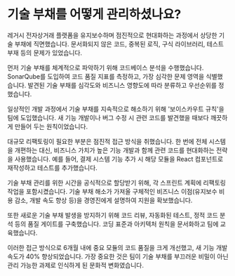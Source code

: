 # 기술 부채를 어떻게 관리하셨나요?

레거시 전자상거래 플랫폼을 유지보수하며 점진적으로 현대화하는 과정에서 상당한 기술 부채에 직면했습니다. 문서화되지 않은 코드, 중복된 로직, 구식 라이브러리, 테스트 부재 등의 문제가 있었습니다.

먼저 기술 부채를 체계적으로 파악하기 위해 코드베이스 분석을 수행했습니다. SonarQube를 도입하여 코드 품질 지표를 측정하고, 가장 심각한 문제 영역을 식별했습니다. 발견된 기술 부채를 심각도와 비즈니스 영향도에 따라 분류하고 우선순위를 정했습니다.

일상적인 개발 과정에서 기술 부채를 지속적으로 해소하기 위해 '보이스카우트 규칙'을 팀에 도입했습니다. 새 기능 개발이나 버그 수정 시 관련 코드를 발견했을 때보다 깨끗하게 만들어 두는 원칙이었습니다.

대규모 리팩토링이 필요한 부분은 점진적 접근 방식을 취했습니다. 한 번에 전체 시스템을 개편하는 대신, 비즈니스 가치가 높은 기능 개발과 함께 관련 코드를 현대화하는 전략을 사용했습니다. 예를 들어, 결제 시스템 기능 추가 시 해당 모듈을 React 컴포넌트로 재작성하고 테스트를 추가했습니다.

기술 부채 관리를 위한 시간을 공식적으로 할당받기 위해, 각 스프린트 계획에 리팩토링 작업을 포함시켰습니다. 기술 부채 해소가 가져올 구체적인 비즈니스 이점(유지보수 비용 감소, 개발 속도 향상 등)을 경영진에게 설명하여 지원을 확보했습니다.

또한 새로운 기술 부채 발생을 방지하기 위해 코드 리뷰, 자동화된 테스트, 정적 코드 분석 등의 품질 게이트를 구축했습니다. 코딩 표준과 아키텍처 원칙을 문서화하고 팀에 교육했습니다.

이러한 접근 방식으로 6개월 내에 중요 모듈의 코드 품질을 크게 개선했고, 새 기능 개발 속도가 40% 향상되었습니다. 가장 중요한 것은 팀이 기술 부채를 부끄러운 비밀이 아닌 관리 가능한 과제로 인식하게 된 문화적 변화였습니다.